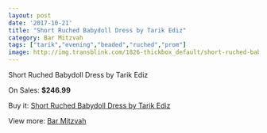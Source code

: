 ```yaml
---
layout: post
date: '2017-10-21'
title: "Short Ruched Babydoll Dress by Tarik Ediz"
category: Bar Mitzvah
tags: ["tarik","evening","beaded","ruched","prom"]
image: http://img.transblink.com/1826-thickbox_default/short-ruched-babydoll-dress-by-tarik-ediz.jpg
---
```

Short Ruched Babydoll Dress by Tarik Ediz

On Sales: **$246.99**
<a href="https://www.transblink.com/en/bar-mitzvah/593-short-ruched-babydoll-dress-by-tarik-ediz.html"><amp-img layout="responsive" width="600" height="600" src="//img.transblink.com/1826-thickbox_default/short-ruched-babydoll-dress-by-tarik-ediz.jpg" alt="Short Ruched Babydoll Dress by Tarik Ediz 0" /></a>

Buy it: [Short Ruched Babydoll Dress by Tarik Ediz](https://www.transblink.com/en/bar-mitzvah/593-short-ruched-babydoll-dress-by-tarik-ediz.html "Short Ruched Babydoll Dress by Tarik Ediz")

View more: [Bar Mitzvah](https://www.transblink.com/en/2-bar-mitzvah "Bar Mitzvah")